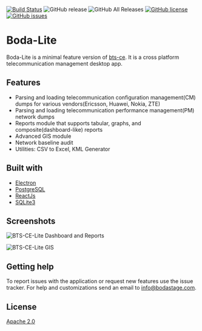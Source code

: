 [![Build Status](https://travis-ci.org/bodastage/bts-ce-lite.svg?branch=master)](https://travis-ci.org/bodastage/bts-ce-lite) ![GitHub release](https://img.shields.io/github/release/bodastage/bts-ce-lite.svg)  ![GitHub All Releases](https://img.shields.io/github/downloads/bodastage/bts-ce-lite/total.svg) [![GitHub license](https://img.shields.io/github/license/bodastage/bts-ce-lite.svg)](https://github.com/bodastage/bts-ce-lite/blob/master/LICENSE) [![GitHub issues](https://img.shields.io/github/issues/bodastage/bts-ce-lite.svg)](https://github.com/bodastage/bts-ce-lite/issues)

# Boda-Lite

Boda-Lite is a minimal feature version of [bts-ce](https://github.com/bodastage/bts-ce). It is a cross 
platform telecommunication management desktop app.

## Features
* Parsing and loading telecommunication configuration management(CM) dumps for various vendors(Ericsson, Huawei, Nokia, ZTE)
* Parsing and loading telecommunication performance management(PM) network dumps
* Reports module that supports tabular, graphs, and composite(dashboard-like) reports
* Advanced GIS module
* Network baseline audit
* Utilities: CSV to Excel, KML Generator

## Built with 
* [Electron](https://electronjs.org)
* [PostgreSQL](https://www.postgresql.org/)
* [ReactJs](https://reactjs.org/)
* [SQLite3](https://www.sqlite.org/index.html)

## Screenshots 
![BTS-CE-Lite Dashboard and Reports](/dashboard_and_reports.png?raw=true "Dashboard and Reports")

![BTS-CE-Lite GIS](/gis.jpeg?raw=true "GIS")

## Getting help
To report issues with the application or request new features use the issue tracker. For help and customizations send an email to info@bodastage.com.

## License

[Apache 2.0](LICENSE.md)


